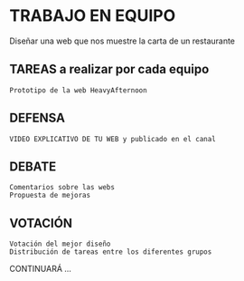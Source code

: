# TRABAJO EN EQUIPO 
Diseñar una web que nos muestre la carta de un restaurante

## TAREAS a realizar por cada equipo

	Prototipo de la web HeavyAfternoon 
	

## DEFENSA 

	VIDEO EXPLICATIVO DE TU WEB y publicado en el canal

## DEBATE 

	Comentarios sobre las webs 
	Propuesta de mejoras

## VOTACIÓN

	Votación del mejor diseño
	Distribución de tareas entre los diferentes grupos

CONTINUARÁ ...